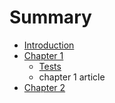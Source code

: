 # Summary

* [Introduction](README.md)
* [Chapter 1](chapter_1.md)
   * [Tests](tests.md)
   * chapter 1 article
* [Chapter 2](chapter_2.md)

